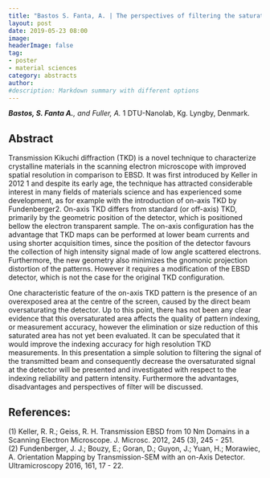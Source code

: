 ```yaml
---
title: "Bastos S. Fanta, A. | The perspectives of filtering the saturated signal for on-axis TKD"
layout: post
date: 2019-05-23 08:00
image:
headerImage: false
tag:
- poster
- material sciences
category: abstracts
author:
#description: Markdown summary with different options
---
```


_**Bastos, S. Fanta A.**, and Fuller, A._
1 DTU-Nanolab, Kg. Lyngby, Denmark.<br/>


## Abstract

Transmission Kikuchi diffraction (TKD) is a novel technique to characterize crystalline materials in the scanning electron microscope with improved spatial resolution in comparison to EBSD. It was first introduced by Keller in 2012 1 and despite its early age, the technique has attracted considerable interest in many fields of materials science and has experienced some development, as for example with the introduction of on-axis TKD by Fundenberger2. On-axis TKD differs from standard (or off-axis) TKD, primarily by the geometric position of the detector, which is positioned bellow the electron transparent sample. The on-axis configuration has the advantage that TKD maps can be performed at lower beam currents and using shorter acquisition times, since the position of the detector favours the collection of high intensity signal made of low angle scattered electrons. Furthermore, the new geometry also minimizes the gnomonic projection distortion of the patterns. However it requires a modification of the EBSD detector, which is not the case for the original TKD configuration.<br/>

One characteristic feature of the on-axis TKD pattern is the presence of an overexposed area at the centre of the screen, caused by the direct beam oversaturating the detector. Up to this point, there has not been any clear evidence that this oversaturated area affects the quality of pattern indexing, or measurement accuracy, however the elimination or size reduction of this saturated area has not yet been evaluated. It can be speculated that it would improve the indexing accuracy for high resolution TKD measurements. In this presentation a simple solution to filtering the signal of the transmitted beam and consequently decrease the oversaturated signal at the detector will be presented and investigated with respect to the indexing reliability and pattern intensity. Furthermore the advantages, disadvantages and perspectives of filter will be discussed.<br/>

## References:
(1) Keller, R. R.; Geiss, R. H. Transmission EBSD from 10 Nm Domains in a Scanning Electron Microscope. J. Microsc. 2012, 245 (3), 245 - 251.<br/>
(2) Fundenberger, J. J.; Bouzy, E.; Goran, D.; Guyon, J.; Yuan, H.; Morawiec, A. Orientation Mapping by Transmission-SEM with an on-Axis Detector. Ultramicroscopy 2016, 161, 17 - 22.<br/>
